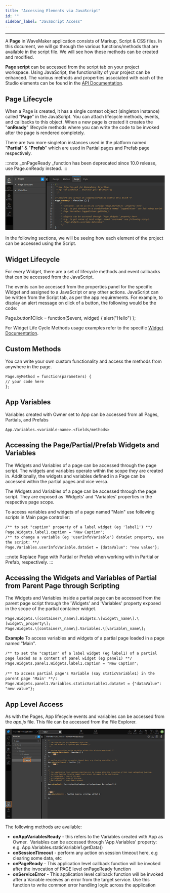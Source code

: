 ```yaml
---
title: "Accessing Elements via JavaScript"
id: ""
sidebar_label: "JavaScript Access"
---
```

---

A **Page** in WaveMaker application consists of Markup, Script & CSS files. In this document, we will go through the various functions/methods that are available in the script file. We will see how these methods can be created and modified.

**Page script** can be accessed from the script tab on your project workspace. Using JavaScript, the functionality of your project can be enhanced. The various methods and properties associated with each of the Studio elements can be found in the [API Documentation](https://www.wavemakeronline.com/studio/10.2.1.7688/docs/index.html).

## Page Lifecycle

When a Page is created, it has a single context object (singleton instance) called "**Page**" in the JavaScript. You can attach lifecycle methods, events, and callbacks to this object. When a new page is created it creates the "**onReady**" lifecycle methods where you can write the code to be invoked after the page is rendered completely.

There are two more singleton instances used in the platform named "**Partial**" & "**Prefab**" which are used in Partial pages and Prefab page respectively.

:::note
_onPageReady _function has been deprecated since 10.0 release, use Page.onReady instead.
:::

[![](/learn/assets/pageScript.png)](/learn/assets/pageScript.png)

In the following sections, we will be seeing how each element of the project can be accessed using the Script.

## Widget Lifecycle

For every Widget, there are a set of lifecycle methods and event callbacks that can be accessed from the JavaScript.

The events can be accessed from the properties panel for the specific Widget and assigned to a JavaScript or any other actions. JavaScript can be written from the Script tab, as per the app requirements. For example, to display an alert message on click of a button, the following would be the code:

Page.button1Click = function($event, widget) {
    alert("Hello")
};

For Widget Life Cycle Methods usage examples refer to the specific [Widget Documentation](/learn/app-development/widgets/widget-library/).

## Custom Methods

You can write your own custom functionality and access the methods from anywhere in the page.

```
Page.myMethod = function(parameters) {
// your code here
};
```

## App Variables

Variables created with Owner set to App can be accessed from all Pages, Partials, and Prefabs
```
App.Variables.<variable-name>.<fields/methods>
```

## Accessing the Page/Partial/Prefab Widgets and Variables

The Widgets and Variables of a page can be accessed through the page script. The widgets and variables operate within the scope they are created in. Additionally, the widgets and variables defined in a Page can be accessed within the partial pages and vice versa.

The Widgets and Variables of a page can be accessed through the page script. They are exposed as 'Widgets' and 'Variables' properties in the respective page scope. 

To access variables and widgets of a page named "Main" use following scripts in Main page controller:

```
/** to set "caption" property of a label widget (eg 'label1') **/
Page.Widgets.label1.caption = "New Caption";
/** to change a variable (eg 'userInfoVariable') dataSet property, use the script: **/
Page.Variables.userInfoVariable.dataSet = {dataValue": "new value"};
```

:::note
Replace Page with Partial or Prefab when working with in Partial or Prefab, respectively.
:::

## Accessing the Widgets and Variables of Partial from Parent Page through Scripting

The Widgets and Variables inside a partial page can be accessed from the parent page script through the 'Widgets' and 'Variables' property exposed in the scope of the partial container widget.

```
Page.Widgets.\[container\_name\].Widgets.\[widget\_name\].\[widget\_property\];
Page.Widgets.\[container\_name\].Variables.\[variable\_name\];
```

**Example**
To access variables and widgets of a partial page loaded in a page named "Main".

```
/** to set the "caption" of a label widget (eg label1) of a partial page loaded as a content of panel widget (eg panel1) **/
Page.Widgets.panel1.Widgets.label1.caption = "New Caption";

/** to access partial page's Variable (say staticVariable1) in the parent page 'Main' **/:
Page.Widgets.panel1.Variables.staticVariable1.dataSet = {"dataValue": "new value"};
```

## App Level Access

As with the Pages, App lifecycle events and variables can be accessed from the _app.js_ file. This file can be accessed from the File Explorer. 

[![](/learn/assets/appJS.png)](/learn/assets/appJS.png) 

The following methods are available:

- **onAppVariablesReady** - this refers to the Variables created with App as Owner.  Variables can be accessed through 'App.Variables' property: e.g. App.Variables.staticVariable1.getData()
- **onSessionTimeout** - perform any action on session timeout here, e.g clearing some data, etc
- **onPageReady** - This application level callback function will be invoked after the invocation of PAGE level onPageReady function
- **onServiceError** - This application level callback function will be invoked after a Variable receives an error from the target service. Use this function to write common error handling logic across the application

